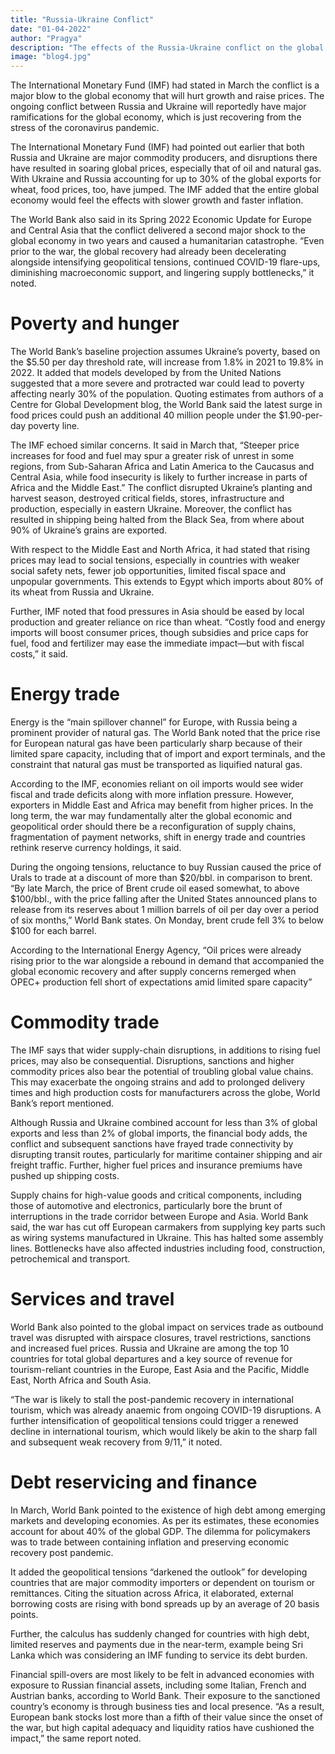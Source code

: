 ```yaml
---
title: "Russia-Ukraine Conflict"
date: "01-04-2022"
author: "Pragya"
description: "The effects of the Russia-Ukraine conflict on the global economy."
image: "blog4.jpg"
---
```


The International Monetary Fund (IMF) had stated in March the conflict is a major blow to the global economy that will hurt growth and raise prices.
The ongoing conflict between Russia and Ukraine will reportedly have major ramifications for the global economy, which is just recovering from the stress of the coronavirus pandemic.  

The International Monetary Fund (IMF) had pointed out earlier that both Russia and Ukraine are major commodity producers, and disruptions there have resulted in soaring global prices, especially that of oil and natural gas. With Ukraine and Russia accounting for up to 30% of the global exports for wheat, food prices, too, have jumped. The IMF added that the entire global economy would feel the effects with slower growth and faster inflation.  

The World Bank also said in its Spring 2022 Economic Update for Europe and Central Asia that the conflict delivered a second major shock to the global economy in two years and caused a humanitarian catastrophe. “Even prior to the war, the global recovery had already been decelerating alongside intensifying geopolitical tensions, continued COVID-19 flare-ups, diminishing macroeconomic support, and lingering supply bottlenecks,” it noted. 

# Poverty and hunger  
The World Bank’s baseline projection assumes Ukraine’s poverty, based on the $5.50 per day threshold rate, will increase from 1.8% in 2021 to 19.8% in 2022. It added that models developed by from the United Nations suggested that a more severe and protracted war could lead to poverty affecting nearly 30% of the population. Quoting estimates from authors of a Centre for Global Development blog, the World Bank said the latest surge in food prices could push an additional 40 million people under the $1.90-per-day poverty line.  

The IMF echoed similar concerns. It said in March that, “Steeper price increases for food and fuel may spur a greater risk of unrest in some regions, from Sub-Saharan Africa and Latin America to the Caucasus and Central Asia, while food insecurity is likely to further increase in parts of Africa and the Middle East.” The conflict disrupted Ukraine’s planting and harvest season, destroyed critical fields, stores, infrastructure and production, especially in eastern Ukraine. Moreover, the conflict has resulted in shipping being halted from the Black Sea, from where about 90% of Ukraine’s grains are exported. 


With respect to the Middle East and North Africa, it had stated that rising prices may lead to social tensions, especially in countries with weaker social safety nets, fewer job opportunities, limited fiscal space and unpopular governments. This extends to Egypt which imports about 80% of its wheat from Russia and Ukraine.  

Further, IMF noted that food pressures in Asia should be eased by local production and greater reliance on rice than wheat. “Costly food and energy imports will boost consumer prices, though subsidies and price caps for fuel, food and fertilizer may ease the immediate impact—but with fiscal costs,” it said. 

# Energy trade 
Energy is the “main spillover channel” for Europe, with Russia being a prominent provider of natural gas. The World Bank noted that the price rise for European natural gas have been particularly sharp because of their limited spare capacity, including that of import and export terminals, and the constraint that natural gas must be transported as liquified natural gas. 

According to the IMF, economies reliant on oil imports would see wider fiscal and trade deficits along with more inflation pressure. However, exporters in Middle East and Africa may benefit from higher prices. In the long term, the war may fundamentally alter the global economic and geopolitical order should there be a reconfiguration of supply chains, fragmentation of payment networks, shift in energy trade and countries rethink reserve currency holdings, it said. 

During the ongoing tensions, reluctance to buy Russian caused the price of Urals to trade at a discount of more than $20/bbl. in comparison to brent. “By late March, the price of Brent crude oil eased somewhat, to above $100/bbl., with the price falling after the United States announced plans to release from its reserves about 1 million barrels of oil per day over a period of six months,” World Bank states. On Monday, brent crude fell 3% to below $100 for each barrel.  

According to the International Energy Agency, “Oil prices were already rising prior to the war alongside a rebound in demand that accompanied the global economic recovery and after supply concerns remerged when OPEC+ production fell short of expectations amid limited spare capacity” 

# Commodity trade 
The IMF says that wider supply-chain disruptions, in additions to rising fuel prices, may also be consequential. Disruptions, sanctions and higher commodity prices also bear the potential of troubling global value chains. This may exacerbate the ongoing strains and add to prolonged delivery times and high production costs for manufacturers across the globe, World Bank’s report mentioned.  

Although Russia and Ukraine combined account for less than 3% of global exports and less than 2% of global imports, the financial body adds, the conflict and subsequent sanctions have frayed trade connectivity by disrupting transit routes, particularly for maritime container shipping and air freight traffic. Further, higher fuel prices and insurance premiums have pushed up shipping costs.  

Supply chains for high-value goods and critical components, including those of automotive and electronics, particularly bore the brunt of interruptions in the trade corridor between Europe and Asia. World Bank said, the war has cut off European carmakers from supplying key parts such as wiring systems manufactured in Ukraine. This has halted some assembly lines. Bottlenecks have also affected industries including food, construction, petrochemical and transport.  

# Services and travel 
World Bank also pointed to the global impact on services trade as outbound travel was disrupted with airspace closures, travel restrictions, sanctions and increased fuel prices. Russia and Ukraine are among the top 10 countries for total global departures and a key source of revenue for tourism-reliant countries in the Europe, East Asia and the Pacific, Middle East, North Africa and South Asia.  

“The war is likely to stall the post-pandemic recovery in international tourism, which was already anaemic from ongoing COVID-19 disruptions. A further intensification of geopolitical tensions could trigger a renewed decline in international tourism, which would likely be akin to the sharp fall and subsequent weak recovery from 9/11,” it noted. 

# Debt reservicing and finance  
In March, World Bank pointed to the existence of high debt among emerging markets and developing economies. As per its estimates, these economies account for about 40% of the global GDP. The dilemma for policymakers was to trade between containing inflation and preserving economic recovery post pandemic.  

It added the geopolitical tensions “darkened the outlook” for developing countries that are major commodity importers or dependent on tourism or remittances. Citing the situation across Africa, it elaborated, external borrowing costs are rising with bond spreads up by an average of 20 basis points. 

Further, the calculus has suddenly changed for countries with high debt, limited reserves and payments due in the near-term, example being Sri Lanka which was considering an IMF funding to service its debt burden.  

Financial spill-overs are most likely to be felt in advanced economies with exposure to Russian financial assets, including some Italian, French and Austrian banks, according to World Bank. Their exposure to the sanctioned country’s economy is through business ties and local presence. “As a result, European bank stocks lost more than a fifth of their value since the onset of the war, but high capital adequacy and liquidity ratios have cushioned the impact,” the same report noted.  